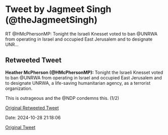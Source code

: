 # Tweet by Jagmeet Singh (@theJagmeetSingh)

RT @HMcPhersonMP: Tonight the Israeli Knesset voted to ban @UNRWA from operating in Israel and occupied East Jerusalem and to designate UNR…

## Retweeted Tweet

**Heather McPherson (@HMcPhersonMP):** Tonight the Israeli Knesset voted to ban @UNRWA from operating in Israel and occupied East Jerusalem and to designate UNRWA, a life-saving humanitarian agency, as a terrorist organization. 

This is outrageous and the @NDP condemns this. 
(1/2)

[Original Retweeted Tweet](https://x.com/HMcPhersonMP/status/1851006345496940689)

Date: 2024-10-28 21:18:06

[Original Tweet](https://x.com/theJagmeetSingh/status/1851010577721933962)
